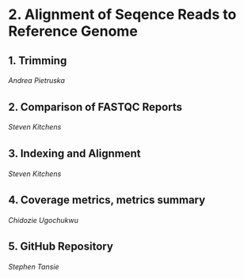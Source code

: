 # 2. Alignment of Seqence Reads to Reference Genome
## 1. Trimming 
######  Andrea Pietruska
## 2. Comparison of FASTQC Reports
######  Steven Kitchens
## 3. Indexing and Alignment
######  Steven Kitchens
## 4. Coverage metrics, metrics summary
######  Chidozie Ugochukwu
## 5. GitHub Repository
######  Stephen Tansie
